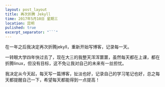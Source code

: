 ```yaml
---
layout: post_layout
title: 再次折腾 Jekyll
time: 2017年5月10日 星期三
location: 昆明
pulished: true
excerpt_separator: "```"
---
```


在一年之后我决定再次折腾jekyll，重新开始写博客，记录每一天。

一转眼大学四年快过去了，现在大三的我整天浑浑噩噩，虽然每天都在上课，都在折腾linux，但没有目标，这不免让我对自己的未来有一丝担忧。

我决定从今天起，每天写一篇博客，扯淡也好，记录自己的学习笔记也好，总之每天都提醒自己一下，希望每天都能得到一点提高！


